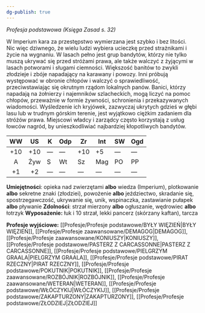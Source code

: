 ```yaml
---
dg-publish: true
---
```

*Profesja podstawowa (Księga Zasad s. 32)*

W Imperium kara za przestępstwo wymierzana jest szybko i bez litości. Nic więc dziwnego, że wielu ludzi wybiera ucieczkę przed strażnikami i życie na wygnaniu. W lasach pełno jest grup bandytów, którzy nie tylko muszą ukrywać się przed stróżami prawa, ale także walczyć z żyjącymi w lasach potworami i sługami ciemności. Większość banitów to zwykli złodzieje i zbóje napadający na karawany i powozy. Inni próbują występować w obronie chłopów i walczyć o sprawiedliwość, przeciwstawiając się okrutnym rządom lokalnych panów. Banici, którzy napadają na żołnierzy i najemników szlacheckich, mogą liczyć na pomoc chłopów, przeważnie w formie żywności, schronienia i przekazywanych wiadomości. Wyśledzenie ich kryjówek, zazwyczaj ukrytych gdzieś w głębi lasu lub w trudnym górskim terenie, jest wyjątkowo ciężkim zadaniem dla stróżów prawa. Miejscowi władcy i zarządcy często korzystają z usług łowców nagród, by unieszkodliwiać najbardziej kłopotliwych bandytów.

| WW  | US  | K   | Odp | Zr  | Int | SW  | Ogd |
|:---:|:---:| --- | --- | --- | --- | --- | --- |
| +10 | +10 | —   | —   | +10 | +5  | —   | —   |
|  A  | Żyw | S   | Wt  | Sz  | Mag | PO  | PP  |
| +1  | +2  | —   | —   | —   | —   | —   | —   |

**Umiejętności**: opieka nad zwierzętami **albo** wiedza (Imperium), plotkowanie **albo** sekretne znaki (złodziei), powożenie **albo** jeździectwo, skradanie się, spostrzegawczość, ukrywanie się, unik, wspinaczka, zastawianie pułapek **albo** pływanie
**Zdolności**: strzał mierzony **albo** ogłuszanie, wędrowiec **albo** łotrzyk
**Wyposażenie:** łuk i 10 strzał, lekki pancerz (skórzany kaftan), tarcza

**Profesje wyjściowe:** [[Profesje/Profesje podstawowe/BYŁY WIĘZIEŃ\|BYŁY WIĘZIEŃ]], [[Profesje/Profesje zaawansowane/DEMAGOG\|DEMAGOG]], [[Profesje/Profesje zaawansowane/KONIUSZY\|KONIUSZY]], [[Profesje/Profesje podstawowe/PASTERZ Z CARCASSONNE\|PASTERZ Z CARCASSONNE]], [[Profesje/Profesje podstawowe/PIELGRZYM GRAALA\|PIELGRZYM GRAALA]], [[Profesje/Profesje podstawowe/PIRAT RZECZNY\|PIRAT RZECZNY]], [[Profesje/Profesje podstawowe/POKUTNIK\|POKUTNIK]], [[Profesje/Profesje zaawansowane/ROZBÓJNIK\|ROZBÓJNIK]], [[Profesje/Profesje zaawansowane/WETERAN\|WETERAN]], [[Profesje/Profesje podstawowe/WŁÓCZYKIJ\|WŁÓCZYKIJ]], [[Profesje/Profesje podstawowe/ZAKAPTURZONY\|ZAKAPTURZONY]], [[Profesje/Profesje podstawowe/ZŁODZIEJ\|ZŁODZIEJ]]